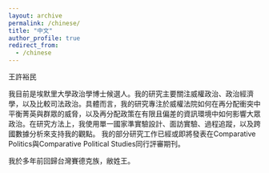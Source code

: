 ```yaml
---
layout: archive
permalink: /chinese/
title: "中文"
author_profile: true
redirect_from:
  - /chinese
---
```


王許裕民

我目前是埃默里大學政治學博士候選人。我的研究主要關注威權政治、政治經濟學，以及比較司法政治。具體而言，我的研究專注於威權法院如何在再分配衝突中平衡菁英與群眾的威脅，以及再分配政策在有限且偏差的資訊環境中如何影響大眾政治。在研究方法上，我使用單一國家準實驗設計、面訪實驗、過程追蹤，以及跨國數據分析來支持我的觀點。 我的部分研究工作已經或即將發表在Comparative Politics與Comparative Political Studies同行評審期刊。

我於多年前回歸台灣賽德克族，敝姓王。

